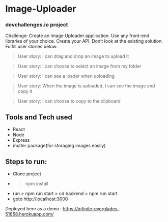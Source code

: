 
# Image-Uploader 


### devchallenges.io project
Challenge: Create an Image Uploader application. Use any front-end libraries of your choice. Create your API. Don’t look at the existing solution. Fulfill user stories below:

> User story: I can drag and drop an image to upload it

> User story: I can choose to select an image from my folder

> User story: I can see a loader when uploading

> User story: When the image is uploaded, I can see the image and copy it

> User story: I can choose to copy to the clipboard

## Tools and Tech used
- React
- Node
- Express
- multer package(for storaging images easily)

## Steps to run:
- Clone project
- > npm install
- run > npm run start
      > cd backend
      > npm run start
- goto http://localhost:3000


Deployed here as a demo : https://infinite-everglades-51858.herokuapp.com/
